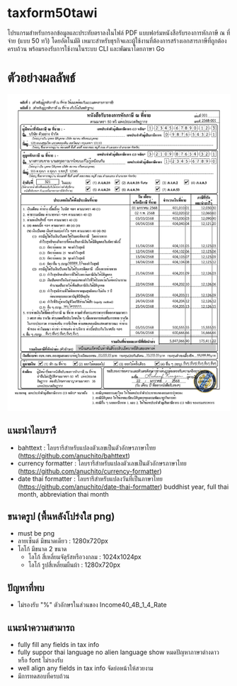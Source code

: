# taxform50tawi
โปรแกรมสำหรับกรอกข้อมูลและประทับตราลงในไฟล์ PDF แบบฟอร์มหนังสือรับรองการหักภาษี ณ ที่จ่าย (แบบ 50 ทวิ) โดยอัตโนมัติ เหมาะสำหรับธุรกิจและผู้ใช้งานที่ต้องการสร้างเอกสารภาษีที่ถูกต้องครบถ้วน พร้อมรองรับการใช้งานในระบบ CLI และพัฒนาโดยภาษา Go

# ตัวอย่างผลลัพธ์

<img src=".demo/tax50tawi-certificated-demo.png" alt="tax 50 ทวิ" width="700"/>


## แนะนำไลบรารี

- bahttext : ไลบรารีสำหรับแปลงตัวเลขเป็นตัวอักษรภาษาไทย (https://github.com/anuchito/bahttext)
- currency formatter : ไลบรารีสำหรับแปลงตัวเลขเป็นตัวอักษรภาษาไทย (https://github.com/anuchito/currency-formatter)
- date thai formatter : ไลบรารีสำหรับแปลงวันที่เป็นภาษาไทย (https://github.com/anuchito/date-thai-formatter) buddhist year, full thai month, abbreviation thai month


## ขนาดรูป (พื้นหลังโปร่งใส png)
- must be png
- ลายเซ็นต์ มีขนาดเดียว : 1280x720px 
- โลโก้ มีขนาด 2 ขนาด
    - โลโก้ สี่เหลี่ยมจัตุรัสหรือวงกลม :  1024x1024px 
    - โลโก้ รูปสี่เหลี่ยมผืนผ้า : 1280x720px 

## ปัญหาที่พบ
- ไม่รองรับ "%" ตัวอักษรในส่วนของ Income40_4B_1_4_Rate


## แนะนำความสามารถ
- fully fill any fields in tax info
- fully suppor thai language no alien language show หมดปัญหาภาษาต่างดาว หรือ font ไม่รองรับ
- well align any fields in tax info จัดย่อหน้าให้สวยงาม
- มีการทดสอบที่ครบถ้วน